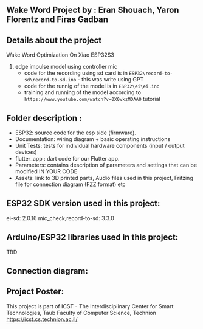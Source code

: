 ## Wake Word Project by :  Eran Shouach, Yaron Florentz and Firas Gadban
  
## Details about the project
 Wake Word Optimization On Xiao ESP32S3

1. edge impulse model using controller mic
    * code for the recording using sd card is in `ESP32\record-to-sd\record-to-sd.ino` - this was write using GPT
    * code for the runnig of the model is in `ESP32\ei\ei.ino`
    * training and running of the model according to `https://www.youtube.com/watch?v=0X0vkzMOAA0` tutorial


## Folder description :
* ESP32: source code for the esp side (firmware).
* Documentation: wiring diagram + basic operating instructions
* Unit Tests: tests for individual hardware components (input / output devices)
* flutter_app : dart code for our Flutter app.
* Parameters: contains description of parameters and settings that can be modified IN YOUR CODE
* Assets: link to 3D printed parts, Audio files used in this project, Fritzing file for connection diagram (FZZ format) etc

## ESP32 SDK version used in this project: 
ei-sd: 2.0.16
mic_check,record-to-sd: 3.3.0


## Arduino/ESP32 libraries used in this project:
TBD

## Connection diagram:

## Project Poster:
 
This project is part of ICST - The Interdisciplinary Center for Smart Technologies, Taub Faculty of Computer Science, Technion
https://icst.cs.technion.ac.il/

